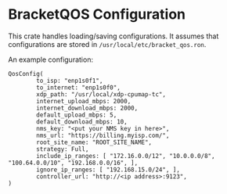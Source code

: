 # BracketQOS Configuration

This crate handles loading/saving configurations. It assumes that configurations are stored in
`/usr/local/etc/bracket_qos.ron`.

An example configuration:

```ron
QosConfig(
        to_isp: "enp1s0f1",
        to_internet: "enp1s0f0",
        xdp_path: "/usr/local/xdp-cpumap-tc",
        internet_upload_mbps: 2000,
        internet_download_mbps: 2000,
        default_upload_mbps: 5,
        default_download_mbps: 10,
        nms_key: "<put your NMS key in here>",
        nms_url: "https://billing.myisp.com/",
        root_site_name: "ROOT_SITE_NAME",
        strategy: Full,
        include_ip_ranges: [ "172.16.0.0/12", "10.0.0.0/8", "100.64.0.0/10", "192.168.0.0/16", ],
        ignore_ip_ranges: [ "192.168.15.0/24", ],
        controller_url: "http://<ip address>:9123",
)
```
